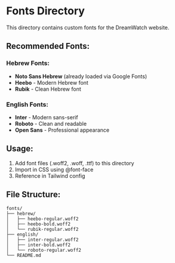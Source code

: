 # Fonts Directory

This directory contains custom fonts for the DreamWatch website.

## Recommended Fonts:

### Hebrew Fonts:
- **Noto Sans Hebrew** (already loaded via Google Fonts)
- **Heebo** - Modern Hebrew font
- **Rubik** - Clean Hebrew font

### English Fonts:
- **Inter** - Modern sans-serif
- **Roboto** - Clean and readable
- **Open Sans** - Professional appearance

## Usage:
1. Add font files (.woff2, .woff, .ttf) to this directory
2. Import in CSS using @font-face
3. Reference in Tailwind config

## File Structure:
```
fonts/
├── hebrew/
│   ├── heebo-regular.woff2
│   ├── heebo-bold.woff2
│   └── rubik-regular.woff2
├── english/
│   ├── inter-regular.woff2
│   ├── inter-bold.woff2
│   └── roboto-regular.woff2
└── README.md
```

